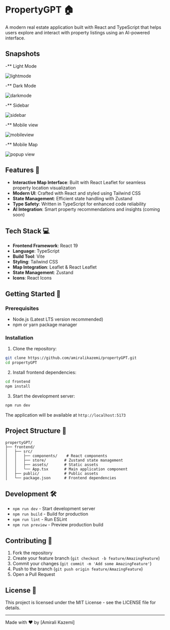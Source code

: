 # PropertyGPT 🏠

A modern real estate application built with React and TypeScript that helps users explore and interact with property listings using an AI-powered interface.

## Snapshots

-** Light Mode

![lightmode](https://github.com/user-attachments/assets/cd192f32-9a6f-4c88-977c-2cdbcaacbeb5)

-** Dark Mode

![darkmode](https://github.com/user-attachments/assets/fc02dafd-85ff-42ce-967a-e5021dab8597)

-** Sidebar

![sidebar](https://github.com/user-attachments/assets/e955ea24-8fbd-409f-bc88-8d93daa8a625)

-** Mobile view

![mobileview](https://github.com/user-attachments/assets/e3d20d6d-e98b-450b-8ea5-454376fa08f6)

-** Mobile Map

![popup view](https://github.com/user-attachments/assets/859624e7-9d22-4f52-8177-39b7f238db4c)


## Features 🌟

- **Interactive Map Interface**: Built with React Leaflet for seamless property location visualization
- **Modern UI**: Crafted with React and styled using Tailwind CSS
- **State Management**: Efficient state handling with Zustand
- **Type Safety**: Written in TypeScript for enhanced code reliability
- **AI Integration**: Smart property recommendations and insights (coming soon)

## Tech Stack 💻

- **Frontend Framework**: React 19
- **Language**: TypeScript
- **Build Tool**: Vite
- **Styling**: Tailwind CSS
- **Map Integration**: Leaflet & React Leaflet
- **State Management**: Zustand
- **Icons**: React Icons

## Getting Started 🚀

### Prerequisites

- Node.js (Latest LTS version recommended)
- npm or yarn package manager

### Installation

1. Clone the repository:
```bash
git clone https://github.com/amiralikazemi/propertyGPT.git
cd propertyGPT
```

2. Install frontend dependencies:
```bash
cd frontend
npm install
```

3. Start the development server:
```bash
npm run dev
```

The application will be available at `http://localhost:5173`

## Project Structure 📁

```
propertyGPT/
├── frontend/
│   ├── src/
│   │   ├── components/    # React components
│   │   ├── store/        # Zustand state management
│   │   ├── assets/       # Static assets
│   │   └── App.tsx       # Main application component
│   ├── public/           # Public assets
│   └── package.json      # Frontend dependencies
```

## Development 🛠️

- `npm run dev` - Start development server
- `npm run build` - Build for production
- `npm run lint` - Run ESLint
- `npm run preview` - Preview production build

## Contributing 🤝

1. Fork the repository
2. Create your feature branch (`git checkout -b feature/AmazingFeature`)
3. Commit your changes (`git commit -m 'Add some AmazingFeature'`)
4. Push to the branch (`git push origin feature/AmazingFeature`)
5. Open a Pull Request

## License 📝

This project is licensed under the MIT License - see the LICENSE file for details.

---


Made with ❤️ by [Amirali Kazemi]
